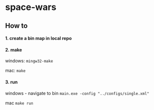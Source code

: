 space-wars
==========

How to
------

#### 1. create a bin map in local repo

#### 2. make


windows:
`mingw32-make`

mac:
`make`

#### 3. run

windows -
navigate to bin
`main.exe -config "../configs/single.xml"`

mac
`make run`

